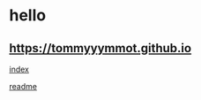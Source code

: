 # hello
## https://tommyyymmot.github.io    

<a href="https://tommyyymmot.github.io"> index </a>     

<a href="https://tommyyymmot.github.io/readme.md"> readme </a> 


